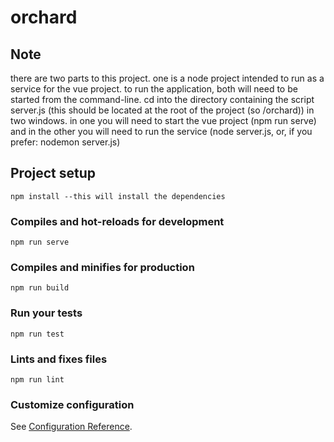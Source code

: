# orchard

## Note
there are two parts to this project. one is a node project intended to run as a service for the vue project. to run the application, both will need to be started from the command-line. cd into the directory containing the script server.js (this should be located at the root of the project (so /orchard)) in two windows. in one you will need to start the vue project (npm run serve) and in the other you will need to run the service (node server.js, or, if you prefer: nodemon server.js)

## Project setup
```
npm install --this will install the dependencies
```

### Compiles and hot-reloads for development
```
npm run serve
```

### Compiles and minifies for production
```
npm run build
```

### Run your tests
```
npm run test
```

### Lints and fixes files
```
npm run lint
```

### Customize configuration
See [Configuration Reference](https://cli.vuejs.org/config/).
